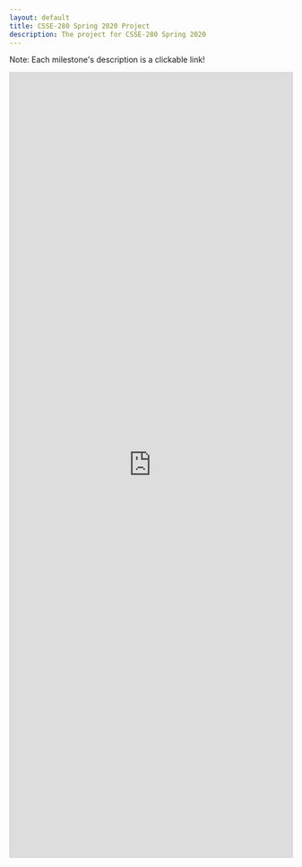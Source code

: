 ```yaml
---
layout: default
title: CSSE-280 Spring 2020 Project
description: The project for CSSE-280 Spring 2020
---
```


Note: Each milestone's description is a clickable link!

<!-- This is "Student View" in the Projects base -->
<iframe class="airtable-embed" src="https://airtable.com/embed/shrcNKJ9rrPI89tNd?backgroundColor=cyan" frameborder="0" onmousewheel="" width="100%" height="1400px" style="background: transparent; border: 1px solid #ccc;"></iframe>
